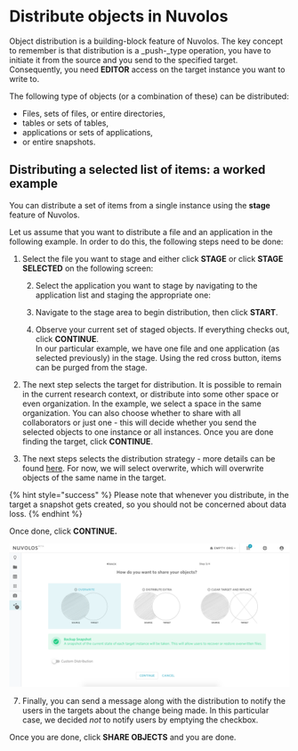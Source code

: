 # Distribute objects in Nuvolos

Object distribution is a building-block feature of Nuvolos. The key concept to remember is that distribution is a _push-_type operation, you have to initiate it from the source and you send to the specified target. Consequently, you need **EDITOR** access on the target instance you want to write to.

The following type of objects \(or a combination of these\) can be distributed:

* Files, sets of files, or entire directories,
* tables or sets of tables,
* applications or sets of applications,
* or entire snapshots.



## Distributing a selected list of items: a worked example

You can distribute a set of items from a single instance using the **stage** feature of Nuvolos.

Let us assume that you want to distribute a file and an application in the following example. In order to do this, the following steps need to be done:

1. Select the file you want to stage and either click **STAGE** or click **STAGE SELECTED** on the following screen:

     2. Select the application you want to stage by navigating to the application list and staging the appropriate one:

     3. Navigate to the stage area to begin distribution, then click **START**.

    4. Observe your current set of staged objects. If everything checks out, click **CONTINUE**.   
In our particular example, we have one file and one application \(as selected previously\) in the stage. Using the red cross button, items can be purged from the stage.



5. The next step selects the target for distribution. It is possible to remain in the current research context,  or distribute into some other space or even organization. In the example, we select a space in the same organization. You can also choose whether to share with all collaborators or just one - this will decide whether you send the selected objects to one instance or all instances. Once you are done finding the target, click **CONTINUE**.

6. The next steps selects the distribution strategy - more details can be found [here](distribution-strategies.md). For now, we will select overwrite, which will overwrite objects of the same name in the target. 

{% hint style="success" %}
Please note that whenever you distribute, in the target a snapshot gets created, so you should not be concerned about data loss.
{% endhint %}

 Once done, click **CONTINUE.**

![](../../.gitbook/assets/screen-shot-2020-02-12-at-3.55.56-pm.png)

7. Finally, you can send a message along with the distribution to notify the users in the targets about the change being made. In this particular case, we decided _not_ to notify users by emptying the checkbox.

Once you are done, click **SHARE OBJECTS** and you are done.

